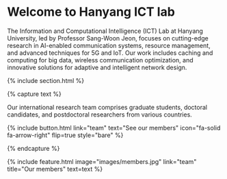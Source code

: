 ---
---

# Welcome to Hanyang ICT lab

The Information and Computational Intelligence (ICT) Lab at Hanyang University, led by Professor Sang-Woon Jeon, focuses on cutting-edge research in AI-enabled communication systems, resource management, and advanced techniques for 5G and IoT. Our work includes caching and computing for big data, wireless communication optimization, and innovative solutions for adaptive and intelligent network design.


{% include section.html %}


{% capture text %}

Our international research team comprises graduate students, doctoral candidates, and postdoctoral researchers from various countries.

{%
  include button.html
  link="team"
  text="See our members"
  icon="fa-solid fa-arrow-right"
  flip=true
  style="bare"
%}

{% endcapture %}

{%
  include feature.html
  image="images/members.jpg"
  link="team"
  title="Our members"
  text=text
%}



